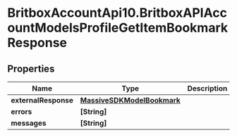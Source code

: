 # BritboxAccountApi10.BritboxAPIAccountModelsProfileGetItemBookmarkResponse

## Properties
Name | Type | Description | Notes
------------ | ------------- | ------------- | -------------
**externalResponse** | [**MassiveSDKModelBookmark**](MassiveSDKModelBookmark.md) |  | [optional] 
**errors** | **[String]** |  | [optional] 
**messages** | **[String]** |  | [optional] 


